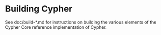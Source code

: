 Building Cypher
================

See doc/build-*.md for instructions on building the various
elements of the Cypher Core reference implementation of Cypher.
